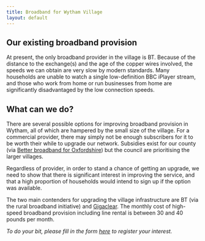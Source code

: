 ```yaml
---
title: Broadband for Wytham Village
layout: default
---
```


## Our existing broadband provision

At present, the only broadband provider in the village is BT. Because of the distance to the
exchange(s) and the age of the copper wires involved, the speeds we can obtain are very slow
by modern standards. Many households are unable to watch a single low-definition BBC iPlayer stream,
and those who work from home or run businesses from home are significantly disadvantaged by the low
connection speeds.

## What can we do?

There are several possible options for improving broadband provision in Wytham, all of which are
hampered by the small size of the village. For a commercial provider, there may simply not be
enough subscribers for it to be worth their while to upgrade our network. Subsidies exist for our
county (via [Better broadband for Oxfordshire](http://www.betterbroadbandoxfordshire.org.uk/home))
but the council are prioritising the larger villages.

Regardless of provider, in order to stand a chance of getting an upgrade, we need to show that
there is significant interest in improving the service, and that a high proportion of households
would intend to sign up if the option was available.

The two main contenders for upgrading the village infrastructure are BT (via the rural broadband
initiative) and [Gigaclear](http://www.gigaclear.com/). The monthly cost of high-speed broadband
provision including line rental is between 30 and 40 pounds per month.

*To do your bit, please fill in the form [here](registerinterest) to register your interest.*

